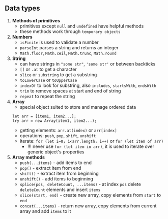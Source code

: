 ## Data types
1. **Methods of primitives**
    - primitives except `null` and `undefined` have helpful methods
    - these methods work through `temporary objects`
2. **Numbers**
    - `isFinite` is used to validate a number
    - `parseInt` parses a string and returns an integer
    - `Math.floor`, `Math.ceil`, `Math.trunc`, `Math.round`
3. **String**
    - can have strings in `"some str"`, `'some str'` or between backticks
    - `[]` or `.at` to get a character
    - `slice` or `substring` to get a substring
    - `toLowerCase` or `toUpperCase`
    - `indexOf` to look for substring, also `includes`, `startsWith`, `endsWith`
    - `trim` to remove spaces at start and end of string
    - `repeat` to repeat the string
4. **Array**
    - special object suited to store and manage ordered data
    ```
    let arr = [item1, item2...];
    lry arr = new Array(item1, item2...);
    ```
    - getting elements: `arr.at(index)` or `arr[index]`
    - operations: `push`, `pop`, `shift`, `unshift`
    - iterate: `for (let i=0; i<arr.length; i++)` or `for (let item of arr)`
        - !!! never use `for (let item in arr)`, it is used to iterate over generic object's properties
5. **Array methods**
    - `push(...items)` - add items to end
    - `pop()` - extract item from end
    - `shift()` - extract item from beginning
    - `unshift()` - add items to beginning
    - `splice(pos, deleteCount, ...items)` - at index `pos` delete `deleteCount` elements and insert `items`
    - `slice(start, end)` - create new array, copy elements from `start` to `end`
    - `concat(...items)` - return new array, copy elements from current array and add `items` to it

